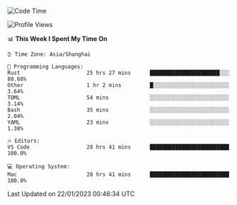 <!--START_SECTION:waka-->
![Code Time](http://img.shields.io/badge/Code%20Time-1%2C885%20hrs%2058%20mins-blue)

![Profile Views](http://img.shields.io/badge/Profile%20Views-8-blue)

📊 **This Week I Spent My Time On** 

```text
⌚︎ Time Zone: Asia/Shanghai

💬 Programming Languages: 
Rust                     25 hrs 27 mins      ██████████████████████░░░   88.68% 
Other                    1 hr 2 mins         █░░░░░░░░░░░░░░░░░░░░░░░░   3.64% 
TOML                     54 mins             ░░░░░░░░░░░░░░░░░░░░░░░░░   3.14% 
Bash                     35 mins             ░░░░░░░░░░░░░░░░░░░░░░░░░   2.04% 
YAML                     23 mins             ░░░░░░░░░░░░░░░░░░░░░░░░░   1.38%

🔥 Editors: 
VS Code                  28 hrs 41 mins      █████████████████████████   100.0%

💻 Operating System: 
Mac                      28 hrs 41 mins      █████████████████████████   100.0%

```


 Last Updated on 22/01/2023 00:46:34 UTC
<!--END_SECTION:waka-->

<!--![CodersRank](https://cr-skills-chart-widget.azurewebsites.net/api/api?username=BugenZhao&padding=16&tooltip=true&branding=false&sort-by-score=true&skills=Rust%2C%20Swift%2C%20C%2C%20TypeScript%2C%20Java%2C%20Go%2C%20Dart%2C%20C%2B%2B%2C%20Python%2C%20Assembly%2C%20Shell%2C%20Kotlin)-->
